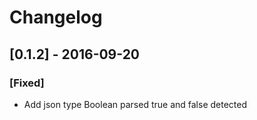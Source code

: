 # Changelog

## [0.1.2] - 2016-09-20

### [Fixed]

* Add json type Boolean parsed true and false detected
